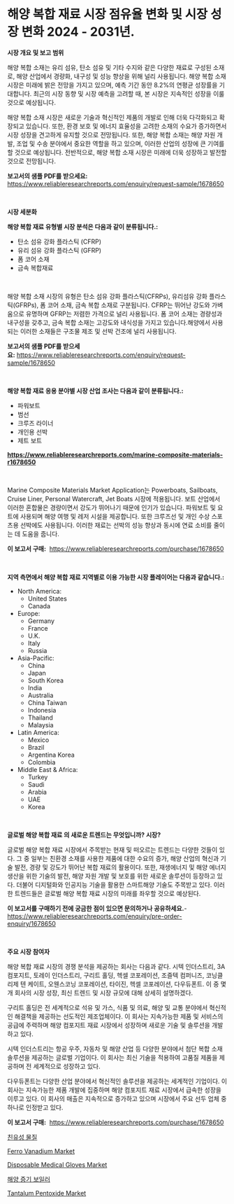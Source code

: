 <p><h1>해양 복합 재료 시장 점유율 변화 및 시장 성장 변화 2024 - 2031년.</h1></p><p><strong>시장 개요 및 보고 범위</strong></p>
<p><p>해양 복합 소재는 유리 섬유, 탄소 섬유 및 기타 수지와 같은 다양한 재료로 구성된 소재로, 해양 산업에서 경량화, 내구성 및 성능 향상을 위해 널리 사용됩니다. 해양 복합 소재 시장은 미래에 밝은 전망을 가지고 있으며, 예측 기간 동안 8.2%의 연평균 성장률을 기대합니다. 최근의 시장 동향 및 시장 예측을 고려할 때, 본 시장은 지속적인 성장을 이룰 것으로 예상됩니다. </p><p>해양 복합 소재 시장은 새로운 기술과 혁신적인 제품의 개발로 인해 더욱 다각화되고 확장되고 있습니다. 또한, 환경 보호 및 에너지 효율성을 고려한 소재의 수요가 증가하면서 시장 성장을 견고하게 유지할 것으로 전망됩니다. 또한, 해양 복합 소재는 해양 자원 개발, 조업 및 수송 분야에서 중요한 역할을 하고 있으며, 이러한 산업의 성장에 큰 기여를 할 것으로 예상됩니다. 전반적으로, 해양 복합 소재 시장은 미래에 더욱 성장하고 발전할 것으로 전망됩니다.</p></p>
<p><strong>보고서의 샘플 PDF를 받으세요:</strong> <a href="https://www.reliableresearchreports.com/enquiry/request-sample/1678650">https://www.reliableresearchreports.com/enquiry/request-sample/1678650</a></p>
<p>&nbsp;</p>
<p><strong>시장 세분화</strong></p>
<p><strong>해양 복합 재료 유형별 시장 분석은 다음과 같이 분류됩니다.:</strong></p>
<p><ul><li>탄소 섬유 강화 플라스틱 (CFRP)</li><li>유리 섬유 강화 플라스틱 (GFRP)</li><li>폼 코어 소재</li><li>금속 복합재료</li></ul></p>
<p>&nbsp;</p>
<p><p>해양 복합 소재 시장의 유형은 탄소 섬유 강화 플라스틱(CFRPs), 유리섬유 강화 플라스틱(GFRPs), 폼 코어 소재, 금속 복합 소재로 구분됩니다. CFRP는 뛰어난 강도와 가벼움으로 유명하며 GFRP는 저렴한 가격으로 널리 사용됩니다. 폼 코어 소재는 경량성과 내구성을 갖추고, 금속 복합 소재는 고강도와 내식성을 가지고 있습니다.해양에서 사용되는 이러한 소재들은 구조물 제조 및 선박 건조에 널리 사용됩니다.</p></p>
<p><strong>보고서의 샘플 PDF를 받으세요:</strong>&nbsp;<a href="https://www.reliableresearchreports.com/enquiry/request-sample/1678650">https://www.reliableresearchreports.com/enquiry/request-sample/1678650</a></p>
<p>&nbsp;</p>
<p><strong> 해양 복합 재료 응용 분야별 시장 산업 조사는 다음과 같이 분류됩니다.:</strong></p>
<p><ul><li>파워보트</li><li>범선</li><li>크루즈 라이너</li><li>개인용 선박</li><li>제트 보트</li></ul></p>
<p><strong><a href="https://www.reliableresearchreports.com/marine-composite-materials-r1678650">https://www.reliableresearchreports.com/marine-composite-materials-r1678650</a></strong></p>
<p>&nbsp;</p>
<p><p>Marine Composite Materials Market Application는 Powerboats, Sailboats, Cruise Liner, Personal Watercraft, Jet Boats 시장에 적용됩니다. 보트 산업에서 이러한 혼합물은 경량이면서 강도가 뛰어나기 때문에 인기가 있습니다. 파워보트 및 요트에 사용되며 해양 여행 및 레저 시설을 제공합니다. 또한 크루즈선 및 개인 수상 스포츠용 선박에도 사용됩니다. 이러한 재료는 선박의 성능 향상과 동시에 연료 소비를 줄이는 데 도움을 줍니다.</p></p>
<p><strong>이 보고서 구매:</strong>&nbsp; <a href="https://www.reliableresearchreports.com/purchase/1678650">https://www.reliableresearchreports.com/purchase/1678650</a></p>
<p>&nbsp;</p>
<p><strong>지역 측면에서 해양 복합 재료 지역별로 이용 가능한 시장 플레이어는 다음과 같습니다.:</strong></p>
<p><ul>
    <li>
        North America:
        <ul>
            <li>United States</li>
            <li>Canada</li>
        </ul>
    </li>
    <li>
        Europe:
        <ul>
            <li>Germany</li>
            <li>France</li>
            <li>U.K.</li>
            <li>Italy</li>
            <li>Russia</li>
        </ul>
    </li>
    <li>
        Asia-Pacific:
        <ul>
            <li>China</li>
            <li>Japan</li>
            <li>South Korea</li>
            <li>India</li>
            <li>Australia</li>
            <li>China Taiwan</li>
            <li>Indonesia</li>
            <li>Thailand</li>
            <li>Malaysia</li>
        </ul>
    </li>
    <li>
        Latin America:
        <ul>
            <li>Mexico</li>
            <li>Brazil</li>
            <li>Argentina Korea</li>
            <li>Colombia</li>
        </ul>
    </li>
    <li>
        Middle East & Africa:
        <ul>
            <li>Turkey</li>
            <li>Saudi</li>
            <li>Arabia</li>
            <li>UAE</li>
            <li>Korea</li>
        </ul>
    </li>
    </ul></p>
<p>&nbsp;</p>
<p><strong>글로벌 해양 복합 재료 의 새로운 트렌드는 무엇입니까? 시장?</strong></p>
<p><p>글로벌 해양 복합 재료 시장에서 주목받는 현재 및 떠오르는 트렌드는 다양한 것들이 있다. 그 중 일부는 친환경 소재를 사용한 제품에 대한 수요의 증가, 해양 산업의 혁신과 기술 발전, 경량 및 강도가 뛰어난 복합 재료의 활용이다. 또한, 재생에너지 및 해양 에너지 생산을 위한 기술의 발전, 해양 자원 개발 및 보호를 위한 새로운 솔루션이 등장하고 있다. 더불어 디지털화와 인공지능 기술을 활용한 스마트해양 기술도 주목받고 있다. 이러한 트렌드들은 글로벌 해양 복합 재료 시장의 미래를 좌우할 것으로 예상된다.</p></p>
<p><strong>이 보고서를 구매하기 전에 궁금한 점이 있으면 문의하거나 공유하세요.</strong>- <a href="https://www.reliableresearchreports.com/enquiry/pre-order-enquiry/1678650">https://www.reliableresearchreports.com/enquiry/pre-order-enquiry/1678650</a></p>
<p>&nbsp;</p>
<p><strong>주요 시장 참여자</strong></p>
<p><p>해양 복합 재료 시장의 경쟁 분석을 제공하는 회사는 다음과 같다. 시텍 인더스트리, 3A 컴포지트, 토레이 인더스트리, 구리트 홀딩, 헥셀 코포레이션, 조즐텍 컴퍼니즈, 코닝클리제 텐 케이트, 오웬스코닝 코포레이션, 타이진, 헥셀 코포레이션, 다우듀폰트. 이 중 몇 개 회사의 시장 성장, 최신 트렌드 및 시장 규모에 대해 상세히 설명하겠다.</p><p>구리트 홀딩은 전 세계적으로 석유 및 가스, 식품 및 의료, 해양 및 교통 분야에서 혁신적인 해결책을 제공하는 선도적인 제조업체이다. 이 회사는 지속가능한 제품 및 서비스의 공급에 주력하며 해양 컴포지트 재료 시장에서 성장하며 새로운 기술 및 솔루션을 개발하고 있다.</p><p>시텍 인더스트리는 항공 우주, 자동차 및 해양 산업 등 다양한 분야에서 첨단 복합 소재 솔루션을 제공하는 글로벌 기업이다. 이 회사는 최신 기술을 적용하여 고품질 제품을 제공하며 전 세계적으로 성장하고 있다.</p><p>다우듀폰트는 다양한 산업 분야에서 혁신적인 솔루션을 제공하는 세계적인 기업이다. 이 회사는 지속가능한 제품 개발에 집중하며 해양 컴포지트 재료 시장에서 급속한 성장을 이루고 있다. 이 회사의 매출은 지속적으로 증가하고 있으며 시장에서 주요 선두 업체 중 하나로 인정받고 있다.</p></p>
<p><strong>이 보고서 구매:</strong>&nbsp;&nbsp;<a href="https://www.reliableresearchreports.com/purchase/1678650">https://www.reliableresearchreports.com/purchase/1678650</a></p>
<p><p><a href="https://medium.com/@dulcewisozk/2024%EB%85%84%EB%B6%80%ED%84%B0-2031%EB%85%84%EA%B9%8C%EC%A7%80-%EC%98%88%EC%83%81%EB%90%98%EB%8A%94-%EC%98%AC%EB%A0%88%EC%98%A4%ED%94%BC%EB%A6%AD-%EC%9E%AC%EB%A3%8C-%EC%8B%9C%EC%9E%A5-%EB%8F%99%ED%96%A5-%EB%B0%8F-%EC%8B%9C%EC%9E%A5-%EB%B6%84%EC%84%9D-858d07842726">친유성 물질</a></p><p><a href="https://issuu.com/reportprime-2/docs/ferro-vanadium-market-size-2030.pptx">Ferro Vanadium Market</a></p><p><a href="https://www.linkedin.com/pulse/disposable-medical-gloves-market-size-reveals-best-marketing-ltswc?trackingId=3qocsev2GTlAjn6SAp2tHQ%3D%3D">Disposable Medical Gloves Market</a></p><p><a href="https://github.com/Penelolack456456/Market-Research-Report-List-1/blob/main/120952224130.md">해양 증기 보일러</a></p><p><a href="https://issuu.com/reportprime-2/docs/tantalum-pentoxide-market-size-2030.pptx">Tantalum Pentoxide Market</a></p></p>